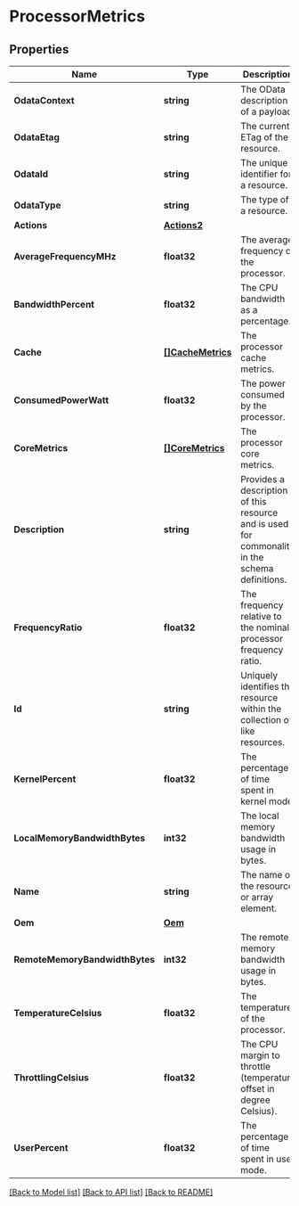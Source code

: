 # ProcessorMetrics

## Properties
Name | Type | Description | Notes
------------ | ------------- | ------------- | -------------
**OdataContext** | **string** | The OData description of a payload. | [optional] 
**OdataEtag** | **string** | The current ETag of the resource. | [optional] 
**OdataId** | **string** | The unique identifier for a resource. | 
**OdataType** | **string** | The type of a resource. | 
**Actions** | [**Actions2**](Actions_2.md) |  | [optional] 
**AverageFrequencyMHz** | **float32** | The average frequency of the processor. | [optional] 
**BandwidthPercent** | **float32** | The CPU bandwidth as a percentage. | [optional] 
**Cache** | [**[]CacheMetrics**](CacheMetrics.md) | The processor cache metrics. | [optional] 
**ConsumedPowerWatt** | **float32** | The power consumed by the processor. | [optional] 
**CoreMetrics** | [**[]CoreMetrics**](CoreMetrics.md) | The processor core metrics. | [optional] 
**Description** | **string** | Provides a description of this resource and is used for commonality  in the schema definitions. | [optional] 
**FrequencyRatio** | **float32** | The frequency relative to the nominal processor frequency ratio. | [optional] 
**Id** | **string** | Uniquely identifies the resource within the collection of like resources. | 
**KernelPercent** | **float32** | The percentage of time spent in kernel mode. | [optional] 
**LocalMemoryBandwidthBytes** | **int32** | The local memory bandwidth usage in bytes. | [optional] 
**Name** | **string** | The name of the resource or array element. | 
**Oem** | [**Oem**](Oem.md) |  | [optional] 
**RemoteMemoryBandwidthBytes** | **int32** | The remote memory bandwidth usage in bytes. | [optional] 
**TemperatureCelsius** | **float32** | The temperature of the processor. | [optional] 
**ThrottlingCelsius** | **float32** | The CPU margin to throttle (temperature offset in degree Celsius). | [optional] 
**UserPercent** | **float32** | The percentage of time spent in user mode. | [optional] 

[[Back to Model list]](../README.md#documentation-for-models) [[Back to API list]](../README.md#documentation-for-api-endpoints) [[Back to README]](../README.md)


